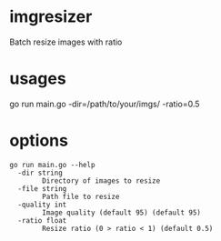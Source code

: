 # imgresizer
Batch resize images with ratio

# usages
go run main.go -dir=/path/to/your/imgs/ -ratio=0.5

# options
```
go run main.go --help  
  -dir string  
    	Directory of images to resize
  -file string
    	Path file to resize
  -quality int
    	Image quality (default 95) (default 95)
  -ratio float
    	Resize ratio (0 > ratio < 1) (default 0.5)
```
